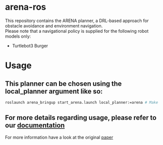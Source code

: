 # arena-ros
This repository contains the ARENA planner, a DRL-based approach for obstacle avoidance and environment navigation.   
Please note that a navigational policy is supplied for the following robot models only:
- Turtlebot3 Burger  

# Usage
## This planner can be chosen using the local_planner argument like so:
```bash
roslaunch arena_bringup start_arena.launch local_planner:=arena # Make sure that your virtual env/poetry is activated
```
## For more details regarding usage, please refer to our [documentation](https://arena-benchmark.readthedocs.io/en/latest/user_guides/usage/)

For more information have a look at the original [paper](https://arxiv.org/pdf/2104.03616.pdf)
